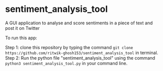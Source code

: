 # sentiment_analysis_tool
A GUI application to analyse and score sentiments in a piece of text and post it on Twitter

To run this app:

Step 1: clone this repository by typing the command `git clone https://github.com/ritwik-ghosh153/sentiment_analysis_tool` in terminal.
Step 2: Run the python file "sentiment_analysis_tool" using the command `python3 sentiment_analysis_tool.py` in your command line.
